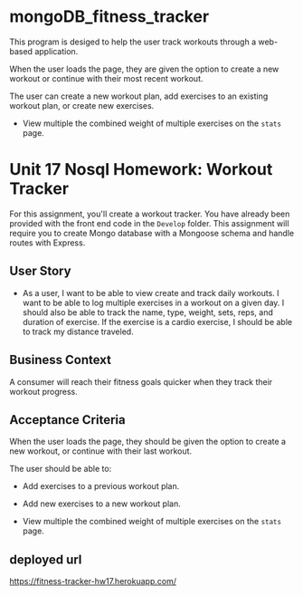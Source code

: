 # mongoDB_fitness_tracker

This program is desiged to help the user track workouts through a web-based application.

When the user loads the page, they are given the option to create a new workout or continue with their most recent workout.

The user can create a new workout plan, add exercises to an existing workout plan, or create new exercises.

- View multiple the combined weight of multiple exercises on the `stats` page.

# Unit 17 Nosql Homework: Workout Tracker

For this assignment, you'll create a workout tracker. You have already been provided with the front end code in the `Develop` folder. This assignment will require you to create Mongo database with a Mongoose schema and handle routes with Express.

## User Story

- As a user, I want to be able to view create and track daily workouts. I want to be able to log multiple exercises in a workout on a given day. I should also be able to track the name, type, weight, sets, reps, and duration of exercise. If the exercise is a cardio exercise, I should be able to track my distance traveled.

## Business Context

A consumer will reach their fitness goals quicker when they track their workout progress.

## Acceptance Criteria

When the user loads the page, they should be given the option to create a new workout, or continue with their last workout.

The user should be able to:

- Add exercises to a previous workout plan.

- Add new exercises to a new workout plan.

- View multiple the combined weight of multiple exercises on the `stats` page.

## deployed url

https://fitness-tracker-hw17.herokuapp.com/
